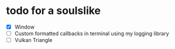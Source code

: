 # todo for a soulslike

- [x] Window
- [ ] Custom formatted callbacks in terminal using my logging library
- [ ] Vulkan Triangle
